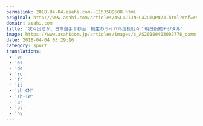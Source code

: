 ```yaml
---
permalink: 2018-04-04-asahi.com--1153589508.html
original: http://www.asahi.com/articles/ASL427JNFL42UTQP02J.html?ref=rss
domain: asahi.com
title: '次々出るか、日本選手９秒台　桐生のライバル虎視眈々：朝日新聞デジタル'
image: https://www.asahicom.jp/articles/images/c_AS20180403002778_comm.jpg
date: 2018-04-04 03:29:16
category: sport
translations: 
 - 'en'
 - 'es'
 - 'de'
 - 'ru'
 - 'fr'
 - 'it'
 - 'zh-CN'
 - 'zh-TW'
 - 'ar'
 - 'pt'
 - 'hy'
---
```


